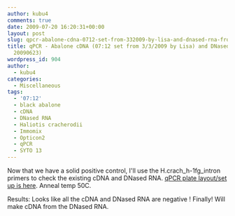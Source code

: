 ```yaml
---
author: kubu4
comments: true
date: 2009-07-20 16:20:31+00:00
layout: post
slug: qpcr-abalone-cdna-0712-set-from-332009-by-lisa-and-dnased-rna-from-20090623
title: qPCR - Abalone cDNA (07:12 set from 3/3/2009 by Lisa) and DNased RNA (from
  20090623)
wordpress_id: 904
author:
  - kubu4
categories:
  - Miscellaneous
tags:
  - '07:12'
  - black abalone
  - cDNA
  - DNased RNA
  - Haliotis cracherodii
  - Immomix
  - Opticon2
  - qPCR
  - SYTO 13
---
```


Now that we have a solid positive control, I'll use the H.crach_h-1fg_intron primers to check the existing cDNA and DNased RNA. [qPCR plate layout/set up is here](https://eagle.fish.washington.edu/Arabidopsis/Notebook%20Workup%20Files/20090720-01.jpg). Anneal temp 50C.

Results: Looks like all the cDNA and DNased RNA are negative ! Finally! Will make cDNA from the DNased RNA.
